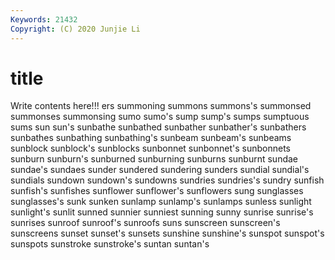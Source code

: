 ```yaml
---
Keywords: 21432
Copyright: (C) 2020 Junjie Li
---
```


# title

Write contents here!!!
ers 
summoning 
summons 
summons's 
summonsed 
summonses 
summonsing 
sumo 
sumo's
sump 
sump's 
sumps 
sumptuous 
sums 
sun 
sun's 
sunbathe 
sunbathed 
sunbather
sunbather's 
sunbathers 
sunbathes 
sunbathing 
sunbathing's 
sunbeam 
sunbeam's 
sunbeams 
sunblock 
sunblock's
sunblocks 
sunbonnet 
sunbonnet's 
sunbonnets 
sunburn 
sunburn's 
sunburned 
sunburning 
sunburns 
sunburnt
sundae 
sundae's 
sundaes 
sunder 
sundered 
sundering 
sunders 
sundial 
sundial's 
sundials
sundown 
sundown's 
sundowns 
sundries 
sundries's 
sundry 
sunfish 
sunfish's 
sunfishes 
sunflower
sunflower's 
sunflowers 
sung 
sunglasses 
sunglasses's 
sunk 
sunken 
sunlamp 
sunlamp's 
sunlamps
sunless 
sunlight 
sunlight's 
sunlit 
sunned 
sunnier 
sunniest 
sunning 
sunny 
sunrise
sunrise's 
sunrises 
sunroof 
sunroof's 
sunroofs 
suns 
sunscreen 
sunscreen's 
sunscreens 
sunset
sunset's 
sunsets 
sunshine 
sunshine's 
sunspot 
sunspot's 
sunspots 
sunstroke 
sunstroke's 
suntan
suntan's 
